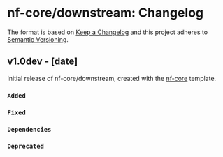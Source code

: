 # nf-core/downstream: Changelog

The format is based on [Keep a Changelog](https://keepachangelog.com/en/1.0.0/)
and this project adheres to [Semantic Versioning](https://semver.org/spec/v2.0.0.html).

## v1.0dev - [date]

Initial release of nf-core/downstream, created with the [nf-core](https://nf-co.re/) template.

### `Added`

### `Fixed`

### `Dependencies`

### `Deprecated`
